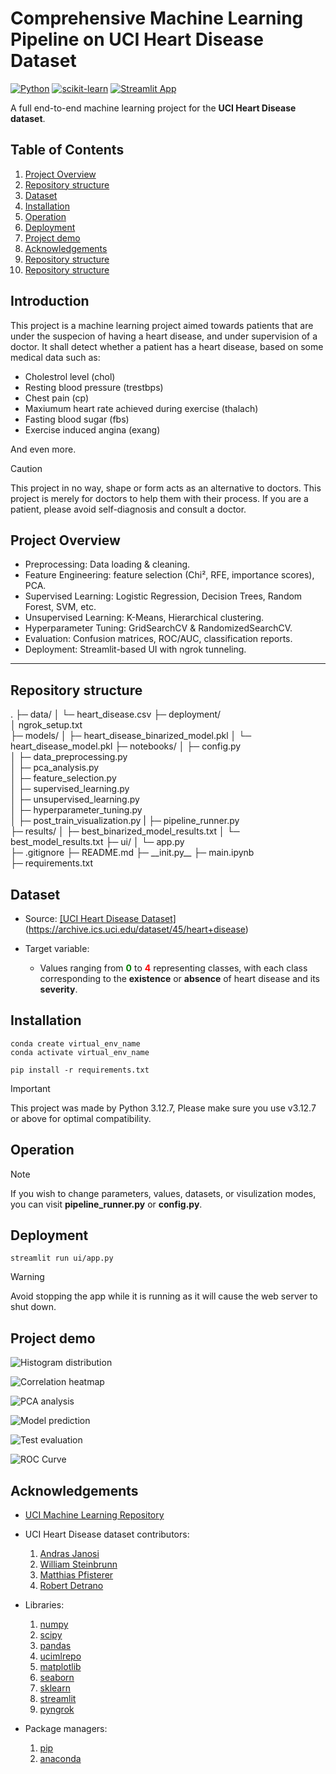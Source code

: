 # Comprehensive Machine Learning Pipeline on UCI Heart Disease Dataset

[![Python](https://img.shields.io/badge/python-3.10%2B-blue.svg)]()
[![scikit-learn](https://img.shields.io/badge/scikit--learn-ML-orange.svg)]()
[![Streamlit App](https://img.shields.io/badge/app-streamlit-brightgreen.svg)]()

A full end-to-end machine learning project for the **UCI Heart Disease dataset**.

## Table of Contents
1. [Project Overview](#project-overview)
2. [Repository structure](#repository-structure)
3. [Dataset](#dataset)
4. [Installation](#installation)
5. [Operation](#repository-structure)
6. [Deployment](#repository-structure)
7. [Project demo](#repository-structure)
8. [Acknowledgements](#repository-structure)
9. [Repository structure](#repository-structure)
10. [Repository structure](#repository-structure)


## Introduction
This project is a machine learning project aimed towards patients that are under the suspecion of having a heart disease, and under supervision of a doctor. It shall detect whether a patient has a heart disease, based on some medical data such as:
+ Cholestrol level                             (chol)
+ Resting blood pressure                       (trestbps)
+ Chest pain                                   (cp)
+ Maxiumum heart rate achieved during exercise (thalach)
+ Fasting blood sugar                          (fbs)
+ Exercise induced angina                      (exang)

And even more.

> [!CAUTION]
> This project in no way, shape or form acts as an alternative to doctors. This project is merely for doctors to help them with their process. If you are a patient, please avoid self-diagnosis and consult a doctor.

## Project Overview
- Preprocessing: Data loading & cleaning.
- Feature Engineering: feature selection (Chi², RFE, importance scores), PCA.
- Supervised Learning: Logistic Regression, Decision Trees, Random Forest, SVM, etc.
- Unsupervised Learning: K-Means, Hierarchical clustering.
- Hyperparameter Tuning: GridSearchCV & RandomizedSearchCV.
- Evaluation: Confusion matrices, ROC/AUC, classification reports.
- Deployment: Streamlit-based UI with ngrok tunneling.

---

## Repository structure
.
├─ data/
│  └─ heart_disease.csv
├─ deployment/  
│  ngrok_setup.txt                  
├─ models/
│  ├─ heart_disease_binarized_model.pkl
│  └─ heart_disease_model.pkl
├─ notebooks/
│  ├─   config.py                
│  ├─ data_preprocessing.py      
│  ├─ pca_analysis.py            
│  ├─ feature_selection.py       
│  ├─ supervised_learning.py     
│  ├─ unsupervised_learning.py   
│  ├─ hyperparameter_tuning.py   
│  ├─ post_train_visualization.py
|  ├─ pipeline_runner.py         
├─ results/
│  ├─ best_binarized_model_results.txt
│  └─ best_model_results.txt
├─ ui/
│  └─ app.py  
├─ .gitignore
├─ README.md
├─ \_\_init.py\_\_
├─ main.ipynb             
├─ requirements.txt

## Dataset
- Source: <ins>[UCI Heart Disease Dataset]</ins>(https://archive.ics.uci.edu/dataset/45/heart+disease)

- Target variable:
    + Values ranging from <font color="green">**0**</font> to <font color="red">**4**</font> representing classes, with each class corresponding to the **existence** or **absence** of heart disease and its **severity**.

## Installation
<!-- Create & activate virtual environment -->
```
conda create virtual_env_name
conda activate virtual_env_name
```

<!-- Install dependencies -->
```
pip install -r requirements.txt
```

> [!IMPORTANT]
> This project was made by Python 3.12.7, Please make sure you use v3.12.7 or above for optimal compatibility.

## Operation
<!-- Run main.ipynb -->

> [!NOTE]
> If you wish to change parameters, values, datasets, or visulization modes, you can visit **__pipeline_runner.py__** or **__config.py__**.


## Deployment
<!-- Run app.py -->
```
streamlit run ui/app.py
```

> [!WARNING]
> Avoid stopping the app while it is running as it will cause the web server to shut down.

## Project demo
![Histogram distribution](image-3.png)

![Correlation heatmap](image-4.png)

![PCA analysis](image-5.png)

![Model prediction](image.png)

![Test evaluation](image-1.png)

![ROC Curve](image-2.png)

## Acknowledgements
- [UCI Machine Learning Repository](https://archive.ics.uci.edu/)

- UCI Heart Disease dataset contributors:
    1. [Andras Janosi](https://www.semanticscholar.org/author/A.-J%C3%A1nosi/6084925)
    2. [William Steinbrunn](https://www.semanticscholar.org/author/W.-Steinbrunn/7761429)
    3. [Matthias Pfisterer](https://www.semanticscholar.org/author/M.-Pfisterer/38881881)
    4. [Robert Detrano](https://www.semanticscholar.org/author/R.-Detrano/4862920)

- Libraries: 
    1. [numpy](https://numpy.org/)      
    2. [scipy](https://scipy.org/)      
    3. [pandas](https://pandas.pydata.org/)      
    4. [ucimlrepo](https://github.com/uci-ml-repo/ucimlrepo)   
    5. [matplotlib](https://matplotlib.org/)   
    6. [seaborn](https://seaborn.pydata.org/)    
    7. [sklearn](https://scikit-learn.org/stable/)      
    8. [streamlit](https://streamlit.io/)   
    9. [pyngrok](https://pypi.org/project/pyngrok/)

- Package managers:
    1. [pip](https://pypi.org/project/pip/)
    2. [anaconda](https://www.anaconda.com/)